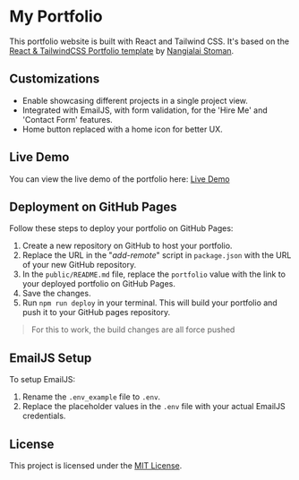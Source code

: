 # My Portfolio

This portfolio website is built with React and Tailwind CSS. It's based on the [React & TailwindCSS Portfolio template](https://github.com/realstoman/react-tailwindcss-portfolio) by [Nangialai Stoman](https://github.com/realstoman).

## Customizations

- Enable showcasing different projects in a single project view.
- Integrated with EmailJS, with form validation, for the 'Hire Me' and 'Contact Form' features.
- Home button replaced with a home icon for better UX.

## Live Demo

You can view the live demo of the portfolio here: [Live Demo](https://pawasagrwl.github.io)

## Deployment on GitHub Pages

Follow these steps to deploy your portfolio on GitHub Pages:

1. Create a new repository on GitHub to host your portfolio.
2. Replace the URL in the "*add-remote*" script in `package.json` with the URL of your new GitHub repository.
3. In the `public/README.md` file, replace the `portfolio` value with the link to your deployed portfolio on GitHub Pages.
4. Save the changes.
5. Run `npm run deploy` in your terminal. This will build your portfolio and push it to your GitHub pages repository.
> For this to work, the build changes are all force pushed
## EmailJS Setup

To setup EmailJS:

1. Rename the `.env_example` file to `.env`.
2. Replace the placeholder values in the `.env` file with your actual EmailJS credentials.

## License

This project is licensed under the [MIT License](https://github.com/realstoman/react-tailwindcss-portfolio/blob/main/LICENSE).
